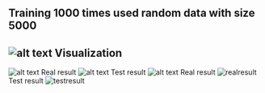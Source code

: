 Training 1000 times used random data with size 5000
------
![alt text](https://user-images.githubusercontent.com/25631641/48318793-4ad8aa00-e5fd-11e8-99c8-4a8fcb039c6d.jpg)
Visualization
------
![alt text](https://user-images.githubusercontent.com/25631641/48319276-d9e8c080-e603-11e8-94cb-1f780e634e6b.png)
Real result
![alt text](https://user-images.githubusercontent.com/25631641/48319274-d9e8c080-e603-11e8-8384-c5a75549653c.jpg)
Test result
![alt text](https://user-images.githubusercontent.com/25631641/48319275-d9e8c080-e603-11e8-9d10-cde1386702ec.jpg)
Real result
![realresult](https://user-images.githubusercontent.com/25631641/48319357-ede0f200-e604-11e8-9ab1-e1b8503d291f.jpg)
Test result
![testresult](https://user-images.githubusercontent.com/25631641/48319344-a2c6df00-e604-11e8-8b71-921d65e8abc1.jpg)
